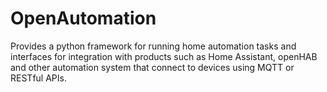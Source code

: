 # OpenAutomation
Provides a python framework for running home automation tasks and interfaces for integration with products such as Home Assistant,  openHAB and other automation system that connect to devices using MQTT or RESTful APIs. 
